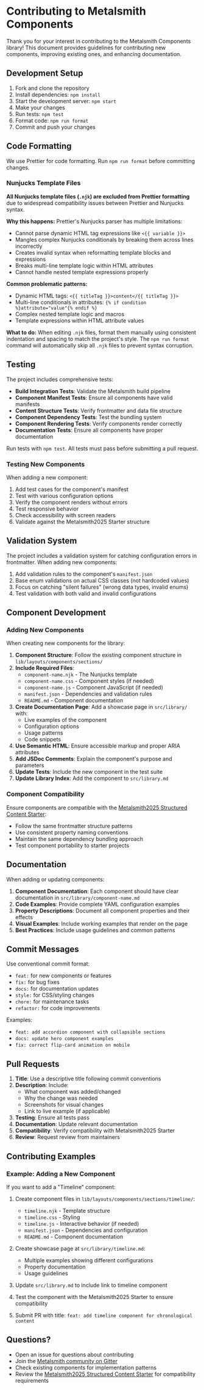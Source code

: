 # Contributing to Metalsmith Components

Thank you for your interest in contributing to the Metalsmith Components library! This document provides guidelines for contributing new components, improving existing ones, and enhancing documentation.

## Development Setup

1. Fork and clone the repository
2. Install dependencies: `npm install`
3. Start the development server: `npm start`
4. Make your changes
5. Run tests: `npm test`
6. Format code: `npm run format`
7. Commit and push your changes

## Code Formatting

We use Prettier for code formatting. Run `npm run format` before committing changes.

### Nunjucks Template Files

**All Nunjucks template files (`.njk`) are excluded from Prettier formatting** due to widespread compatibility issues between Prettier and Nunjucks syntax.

**Why this happens:** Prettier's Nunjucks parser has multiple limitations:
- Cannot parse dynamic HTML tag expressions like `<{{ variable }}>`
- Mangles complex Nunjucks conditionals by breaking them across lines incorrectly  
- Creates invalid syntax when reformatting template blocks and expressions
- Breaks multi-line template logic within HTML attributes
- Cannot handle nested template expressions properly

**Common problematic patterns:**
- Dynamic HTML tags: `<{{ titleTag }}>content</{{ titleTag }}>`
- Multi-line conditionals in attributes: `{% if condition %}attribute="value"{% endif %}`
- Complex nested template logic and macros
- Template expressions within HTML attribute values

**What to do:** When editing `.njk` files, format them manually using consistent indentation and spacing to match the project's style. The `npm run format` command will automatically skip all `.njk` files to prevent syntax corruption.

## Testing

The project includes comprehensive tests:

- **Build Integration Tests**: Validate the Metalsmith build pipeline
- **Component Manifest Tests**: Ensure all components have valid manifests
- **Content Structure Tests**: Verify frontmatter and data file structure
- **Component Dependency Tests**: Test the bundling system
- **Component Rendering Tests**: Verify components render correctly
- **Documentation Tests**: Ensure all components have proper documentation

Run tests with `npm test`. All tests must pass before submitting a pull request.

### Testing New Components

When adding a new component:
1. Add test cases for the component's manifest
2. Test with various configuration options
3. Verify the component renders without errors
4. Test responsive behavior
5. Check accessibility with screen readers
6. Validate against the Metalsmith2025 Starter structure

## Validation System

The project includes a validation system for catching configuration errors in frontmatter. When adding new components:

1. Add validation rules to the component's `manifest.json`
2. Base enum validations on actual CSS classes (not hardcoded values)
3. Focus on catching "silent failures" (wrong data types, invalid enums)
4. Test validation with both valid and invalid configurations

## Component Development

### Adding New Components

When creating new components for the library:

1. **Component Structure**: Follow the existing component structure in `lib/layouts/components/sections/`
2. **Include Required Files**:
   - `component-name.njk` - The Nunjucks template
   - `component-name.css` - Component styles (if needed)
   - `component-name.js` - Component JavaScript (if needed)
   - `manifest.json` - Dependencies and validation rules
   - `README.md` - Component documentation
3. **Create Documentation Page**: Add a showcase page in `src/library/` with:
   - Live examples of the component
   - Configuration options
   - Usage patterns
   - Code snippets
4. **Use Semantic HTML**: Ensure accessible markup and proper ARIA attributes
5. **Add JSDoc Comments**: Explain the component's purpose and parameters
6. **Update Tests**: Include the new component in the test suite
7. **Update Library Index**: Add the component to `src/library.md`

### Component Compatibility

Ensure components are compatible with the [Metalsmith2025 Structured Content Starter](https://github.com/wernerglinka/metalsmith2025-structured-content-starter):

- Follow the same frontmatter structure patterns
- Use consistent property naming conventions
- Maintain the same dependency bundling approach
- Test component portability to starter projects

## Documentation

When adding or updating components:

1. **Component Documentation**: Each component should have clear documentation in `src/library/component-name.md`
2. **Code Examples**: Provide complete YAML configuration examples
3. **Property Descriptions**: Document all component properties and their effects
4. **Visual Examples**: Include working examples that render on the page
5. **Best Practices**: Include usage guidelines and common patterns

## Commit Messages

Use conventional commit format:
- `feat:` for new components or features
- `fix:` for bug fixes  
- `docs:` for documentation updates
- `style:` for CSS/styling changes
- `chore:` for maintenance tasks
- `refactor:` for code improvements

Examples:
- `feat: add accordion component with collapsible sections`
- `docs: update hero component examples`
- `fix: correct flip-card animation on mobile`

## Pull Requests

1. **Title**: Use a descriptive title following commit conventions
2. **Description**: Include:
   - What component was added/changed
   - Why the change was needed
   - Screenshots for visual changes
   - Link to live example (if applicable)
3. **Testing**: Ensure all tests pass
4. **Documentation**: Update relevant documentation
5. **Compatibility**: Verify compatibility with Metalsmith2025 Starter
6. **Review**: Request review from maintainers

## Contributing Examples

### Example: Adding a New Component

If you want to add a "Timeline" component:

1. Create component files in `lib/layouts/components/sections/timeline/`:
   - `timeline.njk` - Template structure
   - `timeline.css` - Styling
   - `timeline.js` - Interactive behavior (if needed)
   - `manifest.json` - Dependencies and configuration
   - `README.md` - Component documentation

2. Create showcase page at `src/library/timeline.md`:
   - Multiple examples showing different configurations
   - Property documentation
   - Usage guidelines

3. Update `src/library.md` to include link to timeline component

4. Test the component with the Metalsmith2025 Starter to ensure compatibility

5. Submit PR with title: `feat: add timeline component for chronological content`

## Questions?

- Open an issue for questions about contributing
- Join the [Metalsmith community on Gitter](https://gitter.im/metalsmith/community)
- Check existing components for implementation patterns
- Review the [Metalsmith2025 Structured Content Starter](https://github.com/wernerglinka/metalsmith2025-structured-content-starter) for compatibility requirements